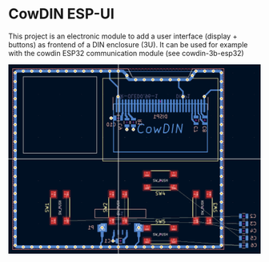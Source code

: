 CowDIN ESP-UI
=============

This project is an electronic module to add a user interface (display +
buttons) as frontend of a DIN enclosure (3U). It can be used for example
with the cowdin ESP32 communication module (see cowdin-3b-esp32)

![Preview of PCB Wip](hardware/doc/kicad-routing-preview.png)